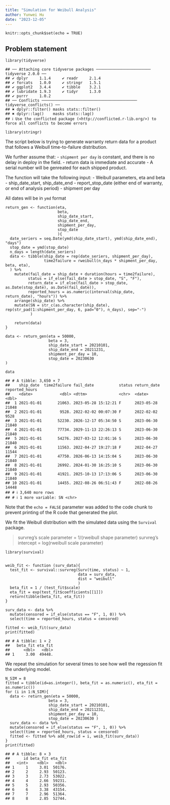 ```yaml
---
title: "Simulation for Weibull Analysis"
author: Yunwei Hu
date: "2023-12-05"
---
```


```{r setup, include=FALSE}
knitr::opts_chunk$set(echo = TRUE)
```

## Problem statement

    library(tidyverse)

    ## ── Attaching core tidyverse packages ──────────────────────── tidyverse 2.0.0 ──
    ## ✔ dplyr     1.1.4     ✔ readr     2.1.4
    ## ✔ forcats   1.0.0     ✔ stringr   1.5.1
    ## ✔ ggplot2   3.4.4     ✔ tibble    3.2.1
    ## ✔ lubridate 1.9.3     ✔ tidyr     1.3.0
    ## ✔ purrr     1.0.2     
    ## ── Conflicts ────────────────────────────────────────── tidyverse_conflicts() ──
    ## ✖ dplyr::filter() masks stats::filter()
    ## ✖ dplyr::lag()    masks stats::lag()
    ## ℹ Use the conflicted package (<http://conflicted.r-lib.org/>) to force all conflicts to become errors

    library(stringr)

The script below is trying to generate warranty return data for a
product that follows a Weibull time-to-failure distribution.

We further assume that: - `shipment per day` is constant, and there is
no delay in deploy in the field. - return data is immediate and
accurate - A serial number will be genreated for each shipped product.

The function will take the following input: - Weibull parameters, eta
and beta - ship\_date\_start, ship\_date\_end - report\_stop\_date
(either end of warranty, or end of analysis period) - shipment per day

All dates will be in `ymd` format

    return_gen <- function(eta, 
                           beta, 
                           ship_date_start, 
                           ship_date_end, 
                           shipment_per_day, 
                           stop_date
                           ){
      date_seriers = seq.Date(ymd(ship_date_start), ymd(ship_date_end), "days")
      stop_date = ymd(stop_date)
      n_days = length(date_seriers)
      data <- tibble(ship_date = rep(date_seriers, shipment_per_day),
                     time2failure = rweibull(n_days * shipment_per_day, beta, eta),
      ) %>% 
        mutate(fail_date = ship_date + duration(hours = time2failure),
              status = if_else(fail_date > stop_date, "S", "F"),
              return_date = if_else(fail_date > stop_date, as.Date(stop_date), as.Date(fail_date)),
              reported_hours = as.numeric(interval(ship_date, return_date), "hours")) %>% 
        arrange(ship_date) %>% 
        mutate(SN = str_c(as.character(ship_date), rep(str_pad(1:shipment_per_day, 6, pad="0"), n_days), sep="-")
               )
              
        return(data)
    }

    data <- return_gen(eta = 50000, 
                       beta = 3,
                       ship_date_start = 20210101, 
                       ship_date_end = 20211231,
                       shipment_per_day = 10,
                       stop_date = 20230630
    )

    data

    ## # A tibble: 3,650 × 7
    ##    ship_date  time2failure fail_date           status return_date reported_hours
    ##    <date>            <dbl> <dttm>              <chr>  <date>               <dbl>
    ##  1 2021-01-01       21063. 2023-05-28 15:12:21 F      2023-05-28           21048
    ##  2 2021-01-01        9528. 2022-02-02 00:07:30 F      2022-02-02            9528
    ##  3 2021-01-01       52230. 2026-12-17 05:34:50 S      2023-06-30           21840
    ##  4 2021-01-01       77734. 2029-11-13 22:26:13 S      2023-06-30           21840
    ##  5 2021-01-01       54276. 2027-03-12 12:01:16 S      2023-06-30           21840
    ##  6 2021-01-01       11563. 2022-04-27 19:27:18 F      2022-04-27           11544
    ##  7 2021-01-01       47750. 2026-06-13 14:15:04 S      2023-06-30           21840
    ##  8 2021-01-01       26992. 2024-01-30 16:25:10 S      2023-06-30           21840
    ##  9 2021-01-01       41921. 2025-10-13 17:13:06 S      2023-06-30           21840
    ## 10 2021-01-01       14455. 2022-08-26 06:51:43 F      2022-08-26           14448
    ## # ℹ 3,640 more rows
    ## # ℹ 1 more variable: SN <chr>

Note that the `echo = FALSE` parameter was added to the code chunk to
prevent printing of the R code that generated the plot.

We fit the Weibull distribution with the simulated data using the
`Survival` package.

> survreg’s scale parameter = 1/(rweibull shape parameter) survreg’s
> intercept = log(rweibull scale parameter)

    library(survival)


    weib_fit <- function (surv_data){
      test_fit <- survival::survreg(Surv(time, status) ~ 1,
                                    data = surv_data,
                                    dist = "weibull"
                                    )
      beta_fit = 1 / (test_fit$scale)
      eta_fit = exp(test_fit$coefficients[[1]])
      return(tibble(beta_fit, eta_fit))
    }

    surv_data <- data %>% 
      mutate(censored = if_else(status == "F", 1, 0)) %>% 
      select(time = reported_hours, status = censored)

    fitted <- weib_fit(surv_data)
    print(fitted)

    ## # A tibble: 1 × 2
    ##   beta_fit eta_fit
    ##      <dbl>   <dbl>
    ## 1     3.00  49448.

We repeat the simulation for several times to see how well the regession
fit the underlying model.

    N_SIM = 8
    fitted = tibble(id=as.integer(), beta_fit = as.numeric(), eta_fit = as.numeric())
    for (i in 1:N_SIM){
      data <- return_gen(eta = 50000, 
                       beta = 3,
                       ship_date_start = 20210101, 
                       ship_date_end = 20211231,
                       shipment_per_day = 10,
                       stop_date = 20230630 )
      surv_data <- data %>% 
      mutate(censored = if_else(status == "F", 1, 0)) %>% 
      select(time = reported_hours, status = censored)
      fitted <- fitted %>% add_row(id = i, weib_fit(surv_data))
    }
    print(fitted)

    ## # A tibble: 8 × 3
    ##      id beta_fit eta_fit
    ##   <int>    <dbl>   <dbl>
    ## 1     1     3.01  50176.
    ## 2     2     2.93  50123.
    ## 3     3     2.73  53022.
    ## 4     4     2.66  59231.
    ## 5     5     2.93  50356.
    ## 6     6     3.38  43154.
    ## 7     7     2.96  51364.
    ## 8     8     2.85  52744.
